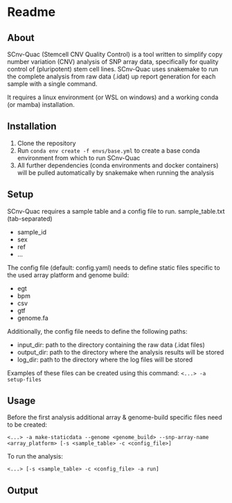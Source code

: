 # Readme

## About

SCnv-Quac (Stemcell CNV Quality Control) is a tool written to simplify copy number variation (CNV) analysis of SNP array data, specifically for quality control of (pluripotent) stem cell lines. 
SCnv-Quac uses snakemake to run the complete analysis from raw data (.idat) up report generation for each sample with a single command.

It requires a linux environment (or WSL on windows) and a working conda (or mamba) installation.

## Installation

1. Clone the repository
2. Run `conda env create -f envs/base.yml` to create a base conda environment from which to run SCnv-Quac
3. All further dependencies (conda environments and docker containers) will be pulled automatically by snakemake when running the analysis

## Setup

SCnv-Quac requires a sample table and a config file to run. 
sample_table.txt (tab-separated)

- sample_id
- sex
- ref
- ...

The config file (default: config.yaml) needs to define static files specific to the used array platform and genome build:
- egt
- bpm
- csv
- gtf
- genome.fa

Additionally, the config file needs to define the following paths:
- input_dir: path to the directory containing the raw data (.idat files)
- output_dir: path to the directory where the analysis results will be stored
- log_dir: path to the directory where the log files will be stored

Examples of these files can be created using this command: `<...> -a setup-files`

## Usage

Before the first analysis additional array & genome-build specific files need to be created:

`<...> -a make-staticdata --genome <genome_build> --snp-array-name <array_platform> [-s <sample_table> -c <config_file>]`

To run the analysis:

`<...> [-s <sample_table> -c <config_file> -a run]`

## Output


